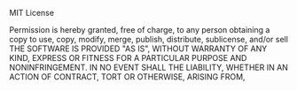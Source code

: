 MIT License


Permission is hereby granted, free of charge, to any person obtaining a copy
to use, copy, modify, merge, publish, distribute, sublicense, and/or sell
THE SOFTWARE IS PROVIDED "AS IS", WITHOUT WARRANTY OF ANY KIND, EXPRESS OR
FITNESS FOR A PARTICULAR PURPOSE AND NONINFRINGEMENT. IN NO EVENT SHALL THE
LIABILITY, WHETHER IN AN ACTION OF CONTRACT, TORT OR OTHERWISE, ARISING FROM,